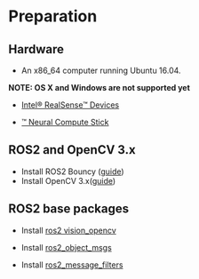 
# Preparation

## Hardware

* An x86_64 computer running Ubuntu 16.04.

**NOTE: OS X and Windows are not supported yet**

* [Intel® RealSense™ Devices](https://realsense.intel.com/)  

* [™ Neural Compute Stick](https://developer.movidius.com/)

## ROS2 and OpenCV 3.x

* Install ROS2 Bouncy ([guide](https://github.com/ros2/ros2/wiki/Linux-Install-Debians))
* Install OpenCV 3.x([guide](https://docs.opencv.org/3.3.0/d7/d9f/tutorial_linux_install.html))

## ROS2 base packages

* Install [ros2 vision_opencv](https://github.com/ros-perception/vision_opencv/tree/ros2)

* Install [ros2_object_msgs](https://github.com/intel/ros2_object_msgs)

* Install [ros2_message_filters](https://github.com/intel/ros2_message_filters)
